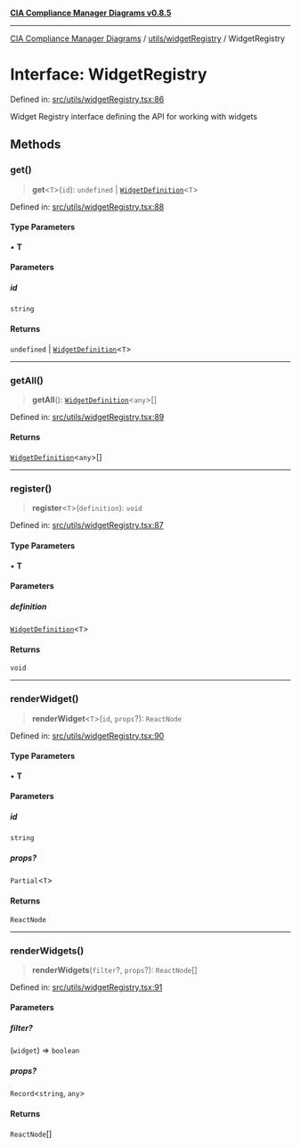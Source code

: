 [**CIA Compliance Manager Diagrams v0.8.5**](../../../README.md)

***

[CIA Compliance Manager Diagrams](../../../modules.md) / [utils/widgetRegistry](../README.md) / WidgetRegistry

# Interface: WidgetRegistry

Defined in: [src/utils/widgetRegistry.tsx:86](https://github.com/Hack23/cia-compliance-manager/blob/eca22610f41e5f6b6c0cece88769b1ffbe9db4bd/src/utils/widgetRegistry.tsx#L86)

Widget Registry interface defining the API for working with widgets

## Methods

### get()

> **get**\<`T`\>(`id`): `undefined` \| [`WidgetDefinition`](../../../types/widgets/interfaces/WidgetDefinition.md)\<`T`\>

Defined in: [src/utils/widgetRegistry.tsx:88](https://github.com/Hack23/cia-compliance-manager/blob/eca22610f41e5f6b6c0cece88769b1ffbe9db4bd/src/utils/widgetRegistry.tsx#L88)

#### Type Parameters

• **T**

#### Parameters

##### id

`string`

#### Returns

`undefined` \| [`WidgetDefinition`](../../../types/widgets/interfaces/WidgetDefinition.md)\<`T`\>

***

### getAll()

> **getAll**(): [`WidgetDefinition`](../../../types/widgets/interfaces/WidgetDefinition.md)\<`any`\>[]

Defined in: [src/utils/widgetRegistry.tsx:89](https://github.com/Hack23/cia-compliance-manager/blob/eca22610f41e5f6b6c0cece88769b1ffbe9db4bd/src/utils/widgetRegistry.tsx#L89)

#### Returns

[`WidgetDefinition`](../../../types/widgets/interfaces/WidgetDefinition.md)\<`any`\>[]

***

### register()

> **register**\<`T`\>(`definition`): `void`

Defined in: [src/utils/widgetRegistry.tsx:87](https://github.com/Hack23/cia-compliance-manager/blob/eca22610f41e5f6b6c0cece88769b1ffbe9db4bd/src/utils/widgetRegistry.tsx#L87)

#### Type Parameters

• **T**

#### Parameters

##### definition

[`WidgetDefinition`](../../../types/widgets/interfaces/WidgetDefinition.md)\<`T`\>

#### Returns

`void`

***

### renderWidget()

> **renderWidget**\<`T`\>(`id`, `props`?): `ReactNode`

Defined in: [src/utils/widgetRegistry.tsx:90](https://github.com/Hack23/cia-compliance-manager/blob/eca22610f41e5f6b6c0cece88769b1ffbe9db4bd/src/utils/widgetRegistry.tsx#L90)

#### Type Parameters

• **T**

#### Parameters

##### id

`string`

##### props?

`Partial`\<`T`\>

#### Returns

`ReactNode`

***

### renderWidgets()

> **renderWidgets**(`filter`?, `props`?): `ReactNode`[]

Defined in: [src/utils/widgetRegistry.tsx:91](https://github.com/Hack23/cia-compliance-manager/blob/eca22610f41e5f6b6c0cece88769b1ffbe9db4bd/src/utils/widgetRegistry.tsx#L91)

#### Parameters

##### filter?

(`widget`) => `boolean`

##### props?

`Record`\<`string`, `any`\>

#### Returns

`ReactNode`[]
